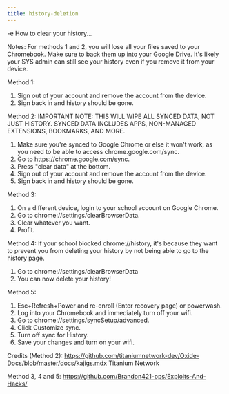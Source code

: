 ```yaml
---
title: history-deletion
---
```


-e 
How to clear your history...

Notes:
For methods 1 and 2, you will lose all your files saved to your Chromebook. Make sure to back them up into your Google Drive.
It's likely your SYS admin can still see your history even if you remove it from your device.

Method 1:
1. Sign out of your account and remove the account from the device.
2. Sign back in and history should be gone.

Method 2:
IMPORTANT NOTE: THIS WILL WIPE ALL SYNCED DATA, NOT JUST HISTORY. SYNCED DATA INCLUDES APPS, NON-MANAGED EXTENSIONS, BOOKMARKS, AND MORE.

1. Make sure you're synced to Google Chrome or else it won't work, as you need to be able to access chrome.google.com/sync.
2. Go to https://chrome.google.com/sync.
3. Press "clear data" at the bottom.
4. Sign out of your account and remove the account from the device.
5. Sign back in and history should be gone.

Method 3:
1. On a different device, login to your school account on Google Chrome.
2. Go to chrome://settings/clearBrowserData.
3. Clear whatever you want.
4. Profit.

Method 4:
If your school blocked chrome://history, it's because they want to prevent you from deleting your history by not being able to go to the history page.

1. Go to chrome://settings/clearBrowserData
2. You can now delete your history!

Method 5:
1. Esc+Refresh+Power and re-enroll (Enter recovery page) or powerwash.
2. Log into your Chromebook and immediately turn off your wifi.
3. Go to chrome://settings/syncSetup/advanced.
4. Click Customize sync.
5. Turn off sync for History.
6. Save your changes and turn on your wifi.

Credits (Method 2):
https://github.com/titaniumnetwork-dev/Oxide-Docs/blob/master/docs/kajigs.mdx
Titanium Network

Method 3, 4 and 5:
https://github.com/Brandon421-ops/Exploits-And-Hacks/
